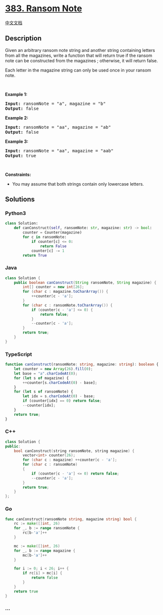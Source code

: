 # [383. Ransom Note](https://leetcode.com/problems/ransom-note)

[中文文档](/solution/0300-0399/0383.Ransom%20Note/README.md)

## Description

<p>Given an arbitrary ransom note string and another string containing letters from all the magazines, write a function that will return true if the ransom note can be constructed from the magazines ; otherwise, it will return false.</p>

<p>Each letter in the magazine string can only be used once in your ransom note.</p>

<p>&nbsp;</p>
<p><strong>Example 1:</strong></p>
<pre><strong>Input:</strong> ransomNote = "a", magazine = "b"
<strong>Output:</strong> false
</pre><p><strong>Example 2:</strong></p>
<pre><strong>Input:</strong> ransomNote = "aa", magazine = "ab"
<strong>Output:</strong> false
</pre><p><strong>Example 3:</strong></p>
<pre><strong>Input:</strong> ransomNote = "aa", magazine = "aab"
<strong>Output:</strong> true
</pre>
<p>&nbsp;</p>
<p><strong>Constraints:</strong></p>

<ul>
	<li>You may assume that both strings contain only lowercase letters.</li>
</ul>

## Solutions

<!-- tabs:start -->

### **Python3**

```python
class Solution:
    def canConstruct(self, ransomNote: str, magazine: str) -> bool:
        counter = Counter(magazine)
        for c in ransomNote:
            if counter[c] <= 0:
                return False
            counter[c] -= 1
        return True
```

### **Java**

```java
class Solution {
    public boolean canConstruct(String ransomNote, String magazine) {
        int[] counter = new int[26];
        for (char c : magazine.toCharArray()) {
            ++counter[c - 'a'];
        }
        for (char c : ransomNote.toCharArray()) {
            if (counter[c - 'a'] <= 0) {
                return false;
            }
            --counter[c - 'a'];
        }
        return true;
    }
}
```

### **TypeScript**

```ts
function canConstruct(ransomNote: string, magazine: string): boolean {
    let counter = new Array(26).fill(0);
    let base = "a".charCodeAt(0);
    for (let s of magazine) {
        ++counter[s.charCodeAt(0) - base];
    }
    for (let s of ransomNote) {
        let idx = s.charCodeAt(0) - base;
        if (counter[idx] == 0) return false;
        --counter[idx];
    }
    return true;
}
```

### **C++**

```cpp
class Solution {
public:
    bool canConstruct(string ransomNote, string magazine) {
        vector<int> counter(26);
        for (char c : magazine) ++counter[c - 'a'];
        for (char c : ransomNote)
        {
            if (counter[c - 'a'] <= 0) return false;
            --counter[c - 'a'];
        }
        return true;
    }
};
```

### **Go**

```go
func canConstruct(ransomNote string, magazine string) bool {
	rc := make([]int, 26)
	for _, b := range ransomNote {
		rc[b-'a']++
	}

	mc := make([]int, 26)
	for _, b := range magazine {
		mc[b-'a']++
	}

	for i := 0; i < 26; i++ {
		if rc[i] > mc[i] {
			return false
		}
	}
	return true
}
```

### **...**

```

```

<!-- tabs:end -->
